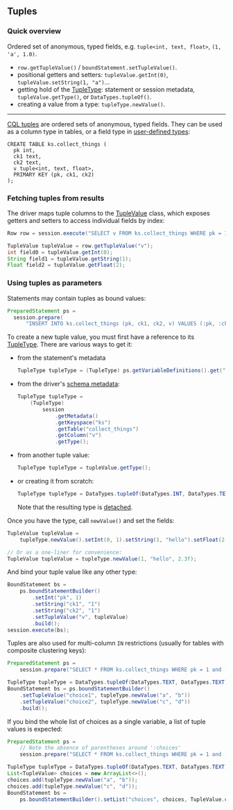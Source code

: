## Tuples

### Quick overview

Ordered set of anonymous, typed fields, e.g. `tuple<int, text, float>`, `(1, 'a', 1.0)`. 

* `row.getTupleValue()` / `boundStatement.setTupleValue()`.
* positional getters and setters: `tupleValue.getInt(0)`, `tupleValue.setString(1, "a")`...
* getting hold of the [TupleType]: statement or session metadata, `tupleValue.getType()`, or
  `DataTypes.tupleOf()`.
* creating a value from a type: `tupleType.newValue()`.

-----

[CQL tuples][cql_doc] are ordered sets of anonymous, typed fields. They can be used as a column type
in tables, or a field type in [user-defined types](../udts/):

```
CREATE TABLE ks.collect_things (
  pk int,
  ck1 text,
  ck2 text,
  v tuple<int, text, float>,
  PRIMARY KEY (pk, ck1, ck2)
);
```

### Fetching tuples from results

The driver maps tuple columns to the [TupleValue] class, which exposes getters and setters to access
individual fields by index:

```java
Row row = session.execute("SELECT v FROM ks.collect_things WHERE pk = 1").one();

TupleValue tupleValue = row.getTupleValue("v");
int field0 = tupleValue.getInt(0);
String field1 = tupleValue.getString(1);
Float field2 = tupleValue.getFloat(2);
```

### Using tuples as parameters

Statements may contain tuples as bound values:

```java
PreparedStatement ps =
  session.prepare(
      "INSERT INTO ks.collect_things (pk, ck1, ck2, v) VALUES (:pk, :ck1, :ck2, :v)");
```

To create a new tuple value, you must first have a reference to its [TupleType]. There are various
ways to get it:
  
* from the statement's metadata

    ```java
    TupleType tupleType = (TupleType) ps.getVariableDefinitions().get("v").getType();
    ```

* from the driver's [schema metadata](../metadata/schema/):

    ```java
    TupleType tupleType =
        (TupleType)
            session
                .getMetadata()
                .getKeyspace("ks")
                .getTable("collect_things")
                .getColumn("v")
                .getType();
    ```

* from another tuple value:

    ```java
    TupleType tupleType = tupleValue.getType();
    ``` 
  
* or creating it from scratch:

    ```java
    TupleType tupleType = DataTypes.tupleOf(DataTypes.INT, DataTypes.TEXT, DataTypes.FLOAT);
    ```

    Note that the resulting type is [detached](../detachable_types).
  
Once you have the type, call `newValue()` and set the fields:

```java
TupleValue tupleValue =
    tupleType.newValue().setInt(0, 1).setString(1, "hello").setFloat(2, 2.3f);

// Or as a one-liner for convenience:
TupleValue tupleValue = tupleType.newValue(1, "hello", 2.3f);
```

And bind your tuple value like any other type:

```java
BoundStatement bs =
    ps.boundStatementBuilder()
        .setInt("pk", 1)
        .setString("ck1", "1")
        .setString("ck2", "1")
        .setTupleValue("v", tupleValue)
        .build();
session.execute(bs);
```

Tuples are also used for multi-column `IN` restrictions (usually for tables with composite
clustering keys):

```java
PreparedStatement ps =
    session.prepare("SELECT * FROM ks.collect_things WHERE pk = 1 and (ck1, ck2) IN (:choice1, :choice2)");

TupleType tupleType = DataTypes.tupleOf(DataTypes.TEXT, DataTypes.TEXT);
BoundStatement bs = ps.boundStatementBuilder()
    .setTupleValue("choice1", tupleType.newValue("a", "b"))
    .setTupleValue("choice2", tupleType.newValue("c", "d"))
    .build();
```

If you bind the whole list of choices as a single variable, a list of tuple values is expected:

```java
PreparedStatement ps =
    // Note the absence of parentheses around ':choices'
    session.prepare("SELECT * FROM ks.collect_things WHERE pk = 1 and (ck1, ck2) IN :choices");

TupleType tupleType = DataTypes.tupleOf(DataTypes.TEXT, DataTypes.TEXT);
List<TupleValue> choices = new ArrayList<>();
choices.add(tupleType.newValue("a", "b"));
choices.add(tupleType.newValue("c", "d"));
BoundStatement bs =
    ps.boundStatementBuilder().setList("choices", choices, TupleValue.class).build();
```

[cql_doc]: https://docs.datastax.com/en/cql/3.3/cql/cql_reference/tupleType.html

[TupleType]:  https://docs.datastax.com/en/drivers/java/4.5/com/datastax/oss/driver/api/core/type/TupleType.html
[TupleValue]: https://docs.datastax.com/en/drivers/java/4.5/com/datastax/oss/driver/api/core/data/TupleValue.html
